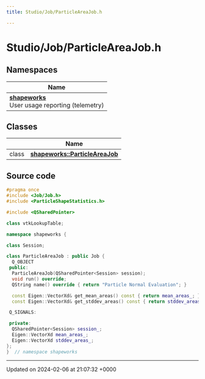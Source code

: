 ```yaml
---
title: Studio/Job/ParticleAreaJob.h

---
```


# Studio/Job/ParticleAreaJob.h



## Namespaces

| Name           |
| -------------- |
| **[shapeworks](../Namespaces/namespaceshapeworks.md)** <br>User usage reporting (telemetry)  |

## Classes

|                | Name           |
| -------------- | -------------- |
| class | **[shapeworks::ParticleAreaJob](../Classes/classshapeworks_1_1ParticleAreaJob.md)**  |




## Source code

```cpp
#pragma once
#include <Job/Job.h>
#include <ParticleShapeStatistics.h>

#include <QSharedPointer>

class vtkLookupTable;

namespace shapeworks {

class Session;

class ParticleAreaJob : public Job {
  Q_OBJECT
 public:
  ParticleAreaJob(QSharedPointer<Session> session);
  void run() override;
  QString name() override { return "Particle Normal Evaluation"; }

  const Eigen::VectorXd& get_mean_areas() const { return mean_areas_; }
  const Eigen::VectorXd& get_stddev_areas() const { return stddev_areas_; }

 Q_SIGNALS:

 private:
  QSharedPointer<Session> session_;
  Eigen::VectorXd mean_areas_;
  Eigen::VectorXd stddev_areas_;
};
}  // namespace shapeworks
```


-------------------------------

Updated on 2024-02-06 at 21:07:32 +0000
